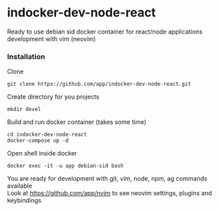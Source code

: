 # indocker-dev-node-react
Ready to use debian sid docker container for react/node applications development with vim (neovim)
### Installation
Clone
```
git clone https://github.com/app/indocker-dev-node-react.git
```
Create directory for you projects
```
mkdir devel
```
Build and run docker container (takes some time)
```
cd indocker-dev-node-react
docker-compose up -d
```
Open shell inside docker
```
docker exec -it -u app debian-sid bash
```
You are ready for development with git, vim, node, npm, ag commands available  
Look at https://github.com/app/nvim to see neovim settings, plugins and keybindings  
